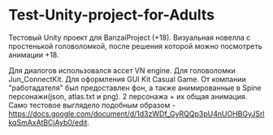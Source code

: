 # Test-Unity-project-for-Adults
Тестовый Unity проект для BanzaiProject (+18). Визуальная новелла с простенькой головоломкой, после решения которой можно посмотреть анимации +18.

Для диалогов использовался ассет VN engine. 
Для головоломки Jun_ConnectKit. 
Для оформления GUI Kit Casual Game. 
От компании "работадателя" был предоставлен фон, а также анимированные в Spine персонажи(json, atlas.txt и png). 2 персонажа + их общая анимация.
Само тестовое выглядело подобным образом - https://docs.google.com/document/d/1d3zWDf_GyRQQp3pU4nUOHBGyJSrlkqSmAxAtBCjAyb0/edit.
